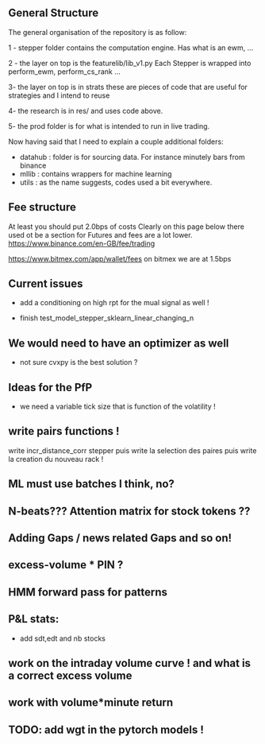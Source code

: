 

## General Structure
The general organisation of the repository is as follow:

1 - stepper folder contains the computation engine. Has what is an ewm, ...

2 - the layer on top is the featurelib/lib_v1.py
Each Stepper is wrapped into perform_ewm, perform_cs_rank ...

3- the layer on top is in strats these are pieces of code that are useful for strategies
and I intend to reuse

4- the research is in res/ and uses code above.

5- the prod folder is for what is intended to run in live trading. 



Now having said that I need to explain a couple additional folders:
- datahub : folder is for sourcing data. For instance minutely bars from binance
- mllib : contains wrappers for machine learning
- utils : as the name suggests, codes used a bit everywhere.



## Fee structure
At least you should put 2.0bps of costs
Clearly on this page below there used ot be a section for Futures and fees are a lot lower.
https://www.binance.com/en-GB/fee/trading

https://www.bitmex.com/app/wallet/fees
on bitmex we are at 1.5bps



## Current issues

- add a conditioning on high rpt for the mual signal as well !

- finish test_model_stepper_sklearn_linear_changing_n



## We would need to have an optimizer as well
- not sure cvxpy is the best solution ?

## Ideas for the PfP
- we need a variable tick size that is function of the volatility !

## write pairs functions !
write incr_distance_corr stepper
puis write la selection des paires 
puis write la creation du nouveau rack !


## ML must use batches I think, no? 

## N-beats??? Attention matrix for stock tokens ??

## Adding Gaps / news related Gaps and so on!

## excess-volume * PIN ? 

## HMM forward pass for patterns



## P&L stats:
- add sdt,edt and nb stocks

## work on the intraday volume curve ! and what is a correct excess volume

## work with volume*minute return

## TODO: add wgt in the pytorch models ! 
